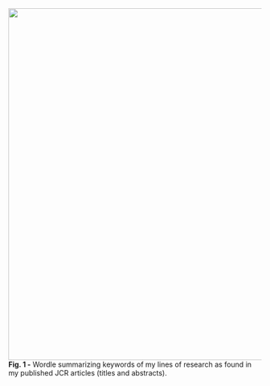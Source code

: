 <img src="https://user-images.githubusercontent.com/49490001/107028176-8008de00-67ad-11eb-8e22-03a11a685059.png" width="700">
<div id="fig-caption">
<b>Fig. 1 -</b> Wordle summarizing keywords of my lines of research as found in my published JCR articles (titles and abstracts).
</div>
